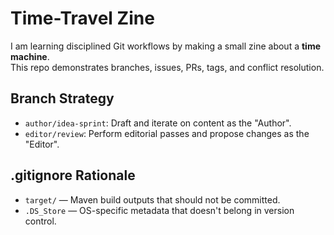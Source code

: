 # Time-Travel Zine

I am learning disciplined Git workflows by making a small zine about a **time machine**.  
This repo demonstrates branches, issues, PRs, tags, and conflict resolution.

## Branch Strategy
- `author/idea-sprint`: Draft and iterate on content as the "Author".
- `editor/review`: Perform editorial passes and propose changes as the "Editor".

## .gitignore Rationale
- `target/` — Maven build outputs that should not be committed.
- `.DS_Store` — OS-specific metadata that doesn't belong in version control.

